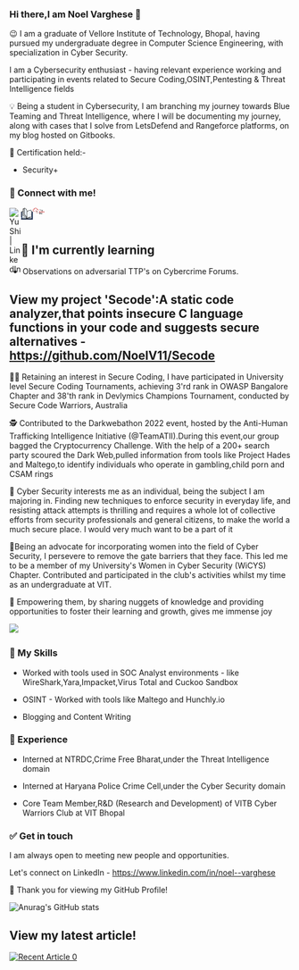 ### Hi there,I am Noel Varghese 👋

:wink: I am a graduate of Vellore Institute of Technology, Bhopal, having pursued my undergraduate degree in 
Computer Science Engineering, with specialization in Cyber Security.

I am a Cybersecurity enthusiast - having relevant experience working and participating in events related to Secure Coding,OSINT,Pentesting & Threat Intelligence fields

:bulb: Being a student in Cybersecurity, I am branching my journey towards Blue Teaming and Threat Intelligence, where I will be documenting my journey, along with cases that I solve from LetsDefend and Rangeforce platforms, on my blog hosted on Gitbooks.

📝 Certification held:-

- Security+

### 🤝 Connect with me!

<a href="https://www.linkedin.com/in/noel--varghese/"><img align="left" src="https://raw.githubusercontent.com/yushi1007/yushi1007/main/images/linkedin.svg" alt="Yu Shi | LinkedIn" width="21px"/></a>
<a href="https://cyberkshetra.gitbook.io/noels-cyberkshetra-blogspace/"><img align="left" src="https://github.com/NoelV11/NoelV11/blob/main/Images/GB.png" alt="Yu Shi | Instagram" width="21px"/></a>
<a href="https://tryhackme.com/p/Raven04"><img align="left" src="https://github.com/NoelV11/NoelV11/blob/main/Images/THM.png" alt="Yu Shi | Instagram" width="21px"/></a>
<br>
</br>


## 🌱 I'm currently learning

- Observations on adversarial TTP's on Cybercrime Forums.

## View my project 'Secode':A static code analyzer,that points insecure C language functions in your code and suggests secure alternatives - https://github.com/NoelV11/Secode

👨‍💻️ Retaining an interest in Secure Coding, I have participated in University level Secure Coding Tournaments, achieving 3'rd rank in OWASP Bangalore Chapter and 38'th rank in Devlymics Champions Tournament, conducted by Secure Code Warriors, Australia

🕵 Contributed to the Darkwebathon 2022 event, hosted by the Anti-Human Trafficking Intelligence Initiative (@TeamATII).During this event,our group bagged the Cryptocurrency Challenge. With the help of a 200+ search party scoured the Dark Web,pulled information from tools like Project Hades and Maltego,to identify individuals who operate in gambling,child porn and CSAM rings

👱 Cyber Security interests me as an individual, being the subject I am majoring in. Finding new techniques to enforce security in everyday life, and resisting attack attempts is thrilling and requires a whole lot of collective efforts from security professionals and general citizens, to make the world a much secure place. I would very much want to be a part of it

:sparkler:Being an advocate for incorporating women into the field of Cyber Security, I persevere to remove the gate barriers that they face. This led me to be a member of my University's Women in Cyber Security (WiCYS) Chapter. Contributed and participated in the club's activities whilst my time as an undergraduate at VIT.


:thought_balloon: Empowering them, by sharing nuggets of knowledge and providing opportunities to foster their learning and growth, gives me immense joy

![](https://komarev.com/ghpvc/?username=NoelV11)

### 🔭 My Skills

- Worked with tools used in SOC Analyst environments - like WireShark,Yara,Impacket,Virus Total and Cuckoo Sandbox

- OSINT - Worked with tools like Maltego and Hunchly.io

- Blogging and Content Writing

### 🌱 Experience

- Interned at NTRDC,Crime Free Bharat,under the Threat Intelligence domain

- Interned at Haryana Police Crime Cell,under the Cyber Security domain
 
- Core Team Member,R&D (Research and Development) of VITB Cyber Warriors Club at VIT Bhopal

### ✅ Get in touch

I am always open to meeting new people and opportunities.

Let's connect on LinkedIn - https://www.linkedin.com/in/noel--varghese

👯 Thank you for viewing my GitHub Profile!

![Anurag's GitHub stats](https://github-readme-stats.vercel.app/api?username=NoelV11&count_private=true&theme=great-gatsby&show_icons=true)

## View my latest article!
<a target="_blank" href="https://github-readme-medium-recent-article.vercel.app/medium/@noelatvitb/0"><img src="https://github-readme-medium-recent-article.vercel.app/medium/@noelatvitb/0" alt="Recent Article 0"> 
